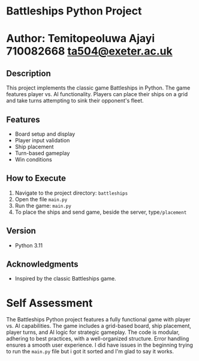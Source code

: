 # Battleships Python Project

# Author: Temitopeoluwa Ajayi 710082668 ta504@exeter.ac.uk

## Description
This project implements the classic game Battleships in Python. The game features player vs. AI functionality. Players can place their ships on a grid and take turns attempting to sink their opponent's fleet.

## Features
- Board setup and display
- Player input validation
- Ship placement
- Turn-based gameplay
- Win conditions

## How to Execute
1. Navigate to the project directory: `battleships`
2. Open the file `main.py`
3. Run the game: `main.py`
4. To place the ships and send game, beside the server, type`/placement`

## Version 
- Python 3.11

## Acknowledgments
- Inspired by the classic Battleships game.

# Self Assessment
The Battleships Python project features a fully functional game with player vs. AI capabilities. The game includes a grid-based board, ship placement, player turns, and AI logic for strategic gameplay. The code is modular, adhering to best practices, with a well-organized structure. Error handling ensures a smooth user experience. I did have issues in the beginning trying to run the `main.py` file but i got it sorted and I'm glad to say it works.